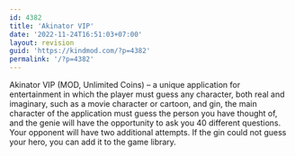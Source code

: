 ```yaml
---
id: 4382
title: 'Akinator VIP'
date: '2022-11-24T16:51:03+07:00'
layout: revision
guid: 'https://kindmod.com/?p=4382'
permalink: '/?p=4382'
---
```


Akinator VIP (MOD, Unlimited Coins) – a unique application for entertainment in which the player must guess any character, both real and imaginary, such as a movie character or cartoon, and gin, the main character of the application must guess the person you have thought of, and the genie will have the opportunity to ask you 40 different questions. Your opponent will have two additional attempts. If the gin could not guess your hero, you can add it to the game library.